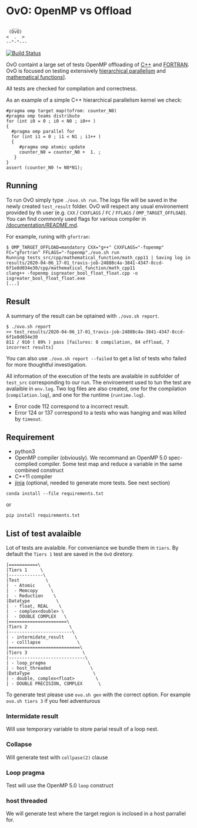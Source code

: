 # OvO: OpenMP vs Offload

```
  ___
 (OvO)
<  .  >
--"-"---
```
[![Build Status](https://travis-ci.org/TApplencourt/OvO.svg?branch=master)](https://travis-ci.org/TApplencourt/OvO)

OvO containt a large set of tests OpenMP offloading of [C++](https://github.com/TApplencourt/OvO/tree/master/test_src/cpp) and [FORTRAN](https://github.com/TApplencourt/OvO/tree/master/test_src/fortran). 
OvO is focused on testing extensively [hierarchical parallelism](https://github.com/TApplencourt/OvO/tree/master/test_src/fortran/hierarchical_parallelism/) and [mathematical functions](https://github.com/TApplencourt/OvO/tree/master/test_src/cpp/mathematical_function/)].

All tests are checked for compilation and correctness.

As an example of a simple C++ hierarchical parallelism kernel we check:
```
#pragma omp target map(tofrom: counter_N0)
#pragma omp teams distribute
for (int i0 = 0 ; i0 < N0 ; i0++ )
{
  #pragma omp parallel for
  for (int i1 = 0 ; i1 < N1 ; i1++ )
  {
     #pragma omp atomic update
     counter_N0 = counter_N0 +  1. ;
   }
}
assert (counter_N0 != N0*N1);
```

## Running 

To run OvO simply type `./ovo.sh run`. The logs file will be saved in the newly created `test_result` folder. 
OvO will respect any usual environement provided by th user (e.g. `CXX` / `CXXFLAGS` / `FC` / `FFLAGS` / `OMP_TARGET_OFFLOAD`).
You can find commonly used flags for various compiler in [/documentation/README.md](https://github.com/TApplencourt/OvO/tree/master//documentation/README.md).

For example, runing with `gfortran`:
```
$ OMP_TARGET_OFFLOAD=mandatory CXX="g++" CXXFLAGS="-fopenmp" FC="gfortran" FFLAGS="-fopenmp"./ovo.sh run
Running tests_src/cpp/mathematical_function/math_cpp11 | Saving log in results/2020-04-06_17-01_travis-job-24888c4a-3841-4347-8ccd-6f1e8d034e30/cpp/mathematical_function/math_cpp11
clang++ -fopenmp isgreater_bool_float_float.cpp -o isgreater_bool_float_float.exe
[...]
```

## Result
A summary of the result can be optained with `./ovo.sh report`. 

```
$ ./ovo.sh report
>> test_results/2020-04-06_17-01_travis-job-24888c4a-3841-4347-8ccd-6f1e8d034e30
811 / 910 ( 89% ) pass [failures: 8 compilation, 84 offload, 7 incorrect results]
```

You can also use `./ovo.sh report --failed` to get a list of tests who failed for more thoughtful investigation.

All information  of the execution of the tests are avalaible in subfolder of `test_src` corresponding to our run.
The enviroement used to tun the test are avalaible in `env.log`. 
Two log files are also created, one for the compilation (`compilation.log`), and one for the runtime (`runtime.log`).
  - Error code 112 correspond to a incorrect result. 
  - Error 124 or 137 correspond to a tests who was hanging and was killed by `timeout`. 

## Requirement
  - python3
  - OpenMP compiler (obviously). We recommand an OpenMP 5.0 spec-complied compiler. Some test map and reduce a variable in the same combined construct
  - C++11 compiler
  - [jinja](https://jinja.palletsprojects.com/en/2.11.x/) (optional,  needed to generate more tests. See next section)
```
conda install --file requirements.txt
```
or
```
pip install requirements.txt
```

## List of test avalaible

Lot of tests are avalaible. For conveniance we bundle them in `tiers`. 
By default the `Tiers 1` test are saved in the `OvO` diretory.

```
|===========\
|Tiers 1     \
|-------------\
|Test          \
|  - Atomic     \
|  - Memcopy     \
|  - Reduction    \
|Datatype          \
|  - float, REAL    \
|  - complex<double> \
|  - DOUBLE COMPLEX   \
|======================\
|Tiers 2                \
|------------------------\
| - intermidate_result    \
| - colllapse              \
|===========================\
|Tiers 3                     \
|-----------------------------\
| - loop_pragma                \
| - host_threaded               \
|DataType                        \
| - double, complex<float>        \
| - DOUBLE PRECISION, COMPLEX      \
```

To generate test please use `ovo.sh gen` with the correct option. For example
`ovo.sh tiers 3` if you feel adventurous

### Intermidate result

Will use temporary variable to store parial result of a loop nest.

### Collapse

Will generate test with `collpase(2)` clause

### Loop pragma

Test will use the OpenMP 5.0 `loop` construct

### host threaded

We will generate test where the target region is inclosed in a host parrallel for.

